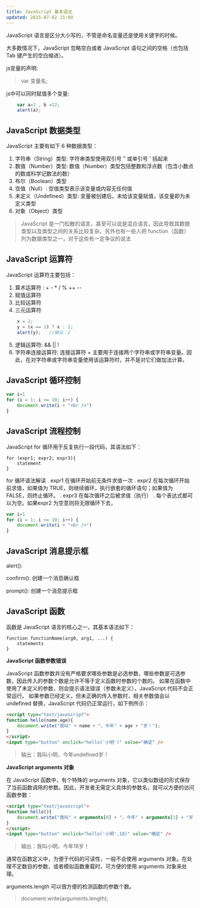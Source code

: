 ```yaml
---
title: JavaScript 基本语法
updated: 2015-07-02 15:09
---
```


JavaScript 语言是区分大小写的，不管是命名变量还是使用关键字的时候。

大多数情况下，JavaScript 忽略空白或者 JavaScript 语句之间的空格（也包括 Tab 键产生的空白缩进）。

js变量的声明:  
>  var 变量名;

js中可以同时赋值多个变量:

```javascript
    var a=2 , b =12;
    alert(a);
```



## JavaScript 数据类型
JavaScript 主要有如下 6 种数据类型：

1. 字符串（String）类型: 字符串类型使用双引号 " 或单引号 ' 括起来
2. 数值（Number）类型: 数值（Number）类型包括整数和浮点数（包含小数点的数或科学记数法的数）
3. 布尔（Boolean）类型
4. 空值（Null）: 空值类型表示该变量或内容无任何值
5. 未定义（Undefined）类型: 变量被创建后，未给该变量赋值，该变量即为未定义类型
6. 对象（Object）类型

> JavaScript 是一门松散的语言，甚至可以说是混合语言，因此导致其数据类型以及类型之间的关系比较复杂。另外也有一些人把 function（函数） 列为数据类型之一，对于这些有一定争议的说法



## JavaScript 运算符
JavaScript 运算符主要包括：

1. 算术运算符 : + - * / % ++ --
2. 赋值运算符
3. 比较运算符
4. 三元运算符

```javascript
    x = 2;
    y = (x == 2) ? x : 1;
    alert(y);   //输出：2
```

5. 逻辑运算符: &&  ||  !
6. 字符串连接运算符: 连接运算符 + 主要用于连接两个字符串或字符串变量。因此，在对字符串或字符串变量使用该运算符时，并不是对它们做加法计算。

## JavaScript 循环控制

```javascript
var i=1
for (i = 1; i <= 10; i++) {
    document.write(i + "<br />")
}
```



## JavaScript 流程控制
JavaScript for 循环用于反复执行一段代码，其语法如下：

    for (expr1; expr2; expr3){
        statement
    }

for 循环语法解读
. expr1 在循环开始前无条件求值一次
. expr2 在每次循环开始前求值，如果值为 TRUE，则继续循环，执行嵌套的循环语句；如果值为 FALSE，则终止循环。
. expr3 在每次循环之后被求值（执行）
. 每个表达式都可以为空。如果expr2 为空意则将无限循环下去，

```javascript
var i=1
for (i = 1; i <= 10; i++) {
    document.write(i + "<br />")
}
```



## JavaScript 消息提示框

alert(): 

confirm(): 创建一个消息确认框

prompt(): 创建一个消息提示框




## JavaScript 函数
函数是 JavaScript 语言的核心之一，其基本语法如下：

    function functionName(arg0, arg1, ...) {
        statements
    }


__JavaScript 函数参数错误__

JavaScript 函数参数并没有严格要求哪些参数是必选参数，哪些参数是可选参数，因此传入的参数个数是允许不等于定义函数时参数的个数的。
如果在函数中使用了未定义的参数，则会提示语法错误（参数未定义），JavaScript 代码不会正常运行。
如果参数已经定义，但未正确的传入参数时，相关参数值会以 undefined 替换，JavaScript 代码仍正常运行，如下例所示：

```html
<script type="text/javascript">
function hello(name,age){
    document.write("我叫" + name + "，今年" + age + "岁！");
}
</script>
<input type="button" onclick="hello('小明')" value="确定" />
```

> 输出：我叫小明，今年undefined岁！


__JavaScript arguments 对象__

在 JavaScript 函数中，有个特殊的 arguments 对象，它以类似数组的形式保存了当前函数调用的参数。因此，开发者无需定义具体的参数名，就可以方便的访问函数参数：

```html
<script type="text/javascript">
function hello(){
    document.write("我叫" + arguments[0] + "，今年" + arguments[1] + "岁！");
}
</script>
<input type="button" onclick="hello('小明',18)" value="确定" />
```

> 输出：我叫小明，今年18岁！
 
通常在函数定义中，为便于代码的可读性，一般不会使用 arguments 对象。在处理不定数目的参数，或者模拟函数重载时，可方便的使用 arguments 对象来处理。

arguments.length 可以很方便的检测函数的参数个数。  
> document.write(arguments.length);         

